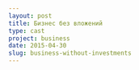 ```yaml
---
layout: post
title: Бизнес без вложений
type: cast
project: business
date: 2015-04-30
slug: business-without-investments
---
```


